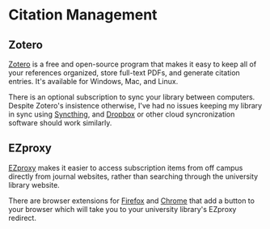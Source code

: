 # Citation Management

## Zotero

[Zotero](https://www.zotero.org/) is a free and open-source program that makes it easy to keep all of your references organized, store full-text PDFs, and generate citation entries. It's available for Windows, Mac, and Linux.


There is an optional subscription to sync your library between computers.
Despite Zotero's insistence otherwise, I've had no issues keeping my library in sync using [Syncthing](https://syncthing.net/), and [Dropbox](https://www.dropbox.com/) or other cloud syncronization software should work similarly. 

## EZproxy

[EZproxy](https://en.wikipedia.org/wiki/EZproxy) makes it easier to access subscription items from off campus directly from journal websites, rather than searching through the university library website.


There are browser extensions for [Firefox](https://addons.mozilla.org/en-US/firefox/addon/firefox-ezproxy-redirect/) and [Chrome](https://chromewebstore.google.com/detail/ezproxy-redirect/gfhnhcbpnnnlefhobdnmhenofhfnnfhi?hl=en&pli=1) that add a button to your browser which will take you to your university library's EZproxy redirect.
